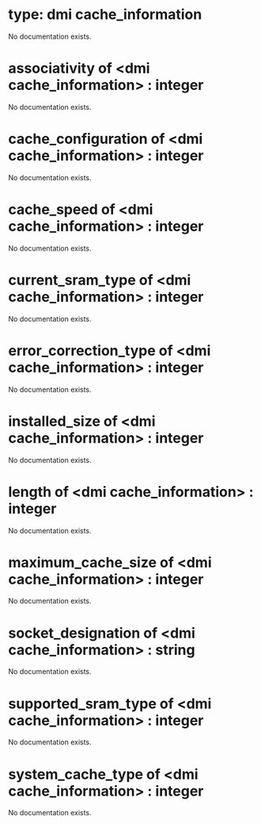 # type: dmi cache_information

No documentation exists.

# associativity of &lt;dmi cache_information&gt; : integer

No documentation exists.

# cache_configuration of &lt;dmi cache_information&gt; : integer

No documentation exists.

# cache_speed of &lt;dmi cache_information&gt; : integer

No documentation exists.

# current_sram_type of &lt;dmi cache_information&gt; : integer

No documentation exists.

# error_correction_type of &lt;dmi cache_information&gt; : integer

No documentation exists.

# installed_size of &lt;dmi cache_information&gt; : integer

No documentation exists.

# length of &lt;dmi cache_information&gt; : integer

No documentation exists.

# maximum_cache_size of &lt;dmi cache_information&gt; : integer

No documentation exists.

# socket_designation of &lt;dmi cache_information&gt; : string

No documentation exists.

# supported_sram_type of &lt;dmi cache_information&gt; : integer

No documentation exists.

# system_cache_type of &lt;dmi cache_information&gt; : integer

No documentation exists.
